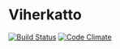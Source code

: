Viherkatto
==========


[![Build Status](https://travis-ci.org/Askensio/Viherkatto.png)](https://travis-ci.org/Askensio/Viherkatto)
[![Code Climate](https://codeclimate.com/github/Askensio/Viherkatto.png)](https://codeclimate.com/github/Askensio/Viherkatto)
